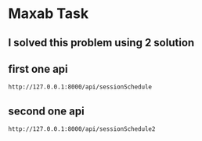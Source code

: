 # Maxab Task
## I solved this problem using 2 solution

## first one api

```
http://127.0.0.1:8000/api/sessionSchedule
```


## second one api
```
http://127.0.0.1:8000/api/sessionSchedule2
```

